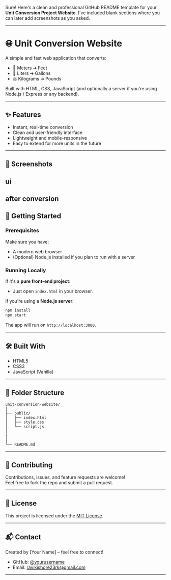 Sure! Here's a clean and professional GitHub README template for your **Unit Conversion Project Website**. I've included blank sections where you can later add screenshots as you asked.

---

# 🌐 Unit Conversion Website

A simple and fast web application that converts:
- 📏 Meters ➔ Feet
- 🧴 Liters ➔ Gallons
- ⚖️ Kilograms ➔ Pounds

Built with HTML, CSS, JavaScript (and optionally a server if you're using Node.js / Express or any backend).

---

## ✨ Features
- Instant, real-time conversion
- Clean and user-friendly interface
- Lightweight and mobile-responsive
- Easy to extend for more units in the future

---

## 📸 Screenshots

## ui
[](https://github.com/ravikishore23/unit-conversion-project/blob/main/unit%20conversion/assets/Screenshot%20(1).png)
## after conversion
[](https://github.com/ravikishore23/unit-conversion-project/blob/main/unit%20conversion/assets/Screenshot%20(2).png)

## 🚀 Getting Started

### Prerequisites
Make sure you have:
- A modern web browser
- (Optional) Node.js installed if you plan to run with a server



### Running Locally

If it's a **pure front-end project**:
- Just open `index.html` in your browser.

If you're using a **Node.js server**:
```bash
npm install
npm start
```
The app will run on `http://localhost:3000`.

---

## 🛠️ Built With
- HTML5
- CSS3
- JavaScript (Vanilla)


---

## 📂 Folder Structure
```
unit-conversion-website/
│
├── public/
│   ├── index.html
│   ├── style.css
│   └── script.js
│
|
│
└── README.md
```

---

## 🙌 Contributing

Contributions, issues, and feature requests are welcome!  
Feel free to fork the repo and submit a pull request.

---

## 📄 License

This project is licensed under the [MIT License](LICENSE).

---

## 📬 Contact

Created by [Your Name] – feel free to connect!

- GitHub: [@yourusername](https://github.com/ravikishore23)
- Email: ravikishore23rk@gmail.com 

---
